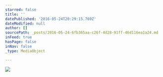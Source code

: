 ```yaml
---
starred: false
title: ''
datePublished: '2016-05-24T20:29:15.769Z'
dateModified: null
author: []
sourcePath: _posts/2016-05-24-6fb365aa-c26f-4d28-91ff-46d116ea1a24.md
inFeed: true
hasPage: false
inNav: false
_type: MediaObject

---
```

![](https://the-grid-user-content.s3-us-west-2.amazonaws.com/1e636adf-ac60-4d54-b1a2-9ecad32cd443.jpg)